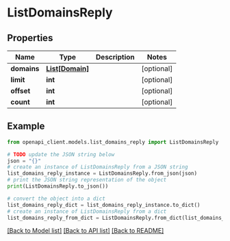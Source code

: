 # ListDomainsReply


## Properties

Name | Type | Description | Notes
------------ | ------------- | ------------- | -------------
**domains** | [**List[Domain]**](Domain.md) |  | [optional] 
**limit** | **int** |  | [optional] 
**offset** | **int** |  | [optional] 
**count** | **int** |  | [optional] 

## Example

```python
from openapi_client.models.list_domains_reply import ListDomainsReply

# TODO update the JSON string below
json = "{}"
# create an instance of ListDomainsReply from a JSON string
list_domains_reply_instance = ListDomainsReply.from_json(json)
# print the JSON string representation of the object
print(ListDomainsReply.to_json())

# convert the object into a dict
list_domains_reply_dict = list_domains_reply_instance.to_dict()
# create an instance of ListDomainsReply from a dict
list_domains_reply_from_dict = ListDomainsReply.from_dict(list_domains_reply_dict)
```
[[Back to Model list]](../README.md#documentation-for-models) [[Back to API list]](../README.md#documentation-for-api-endpoints) [[Back to README]](../README.md)


